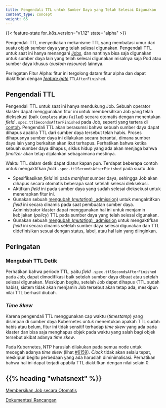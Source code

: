 ```yaml
---
title: Pengendali TTL untuk Sumber Daya yang Telah Selesai Digunakan
content_type: concept
weight: 65
---
```


<!-- overview -->

{{< feature-state for_k8s_version="v1.12" state="alpha" >}}

Pengendali TTL menyediakan mekanisme TTL yang membatasi umur dari suatu
objek sumber daya yang telah selesai digunakan. Pengendali TTL untuk saat ini hanya menangani
[Jobs](/docs/concepts/workloads/controllers/jobs-run-to-completion/),
dan nantinya bisa saja digunakan untuk sumber daya lain yang telah selesai digunakan
misalnya saja Pod atau sumber daya khusus (_custom resource_) lainnya.

Peringatan Fitur Alpha: fitur ini tergolong datam fitur alpha dan dapat diaktifkan dengan
[_feature gate_](/docs/reference/command-line-tools-reference/feature-gates/)
`TTLAfterFinished`.







<!-- body -->

## Pengendali TTL

Pengendali TTL untuk saat ini hanya mendukung Job. Sebuah operator klaster
dapat menggunakan fitur ini untuk membersihkan Job yang telah dieksekusi (baik
`Complete` atau `Failed`) secara otomatis dengan menentukan _field_
`.spec.ttlSecondsAfterFinished` pada Job, seperti yang tertera di
[contoh](/docs/concepts/workloads/controllers/jobs-run-to-completion/#clean-up-finished-jobs-automatically).
Pengendali TTL akan berasumsi bahwa sebuah sumber daya dapat dihapus apabila
TTL dari sumber daya tersebut telah habis. Proses dihapusnya sumber daya ini
dilakukan secara berantai, dimana sumber daya lain yang
berkaitan akan ikut terhapus. Perhatikan bahwa ketika sebuah sumber daya dihapus,
siklus hidup yang ada akan menjaga bahwa _finalizer_ akan tetap dijalankan sebagaimana mestinya.

Waktu TTL dalam detik dapat diatur kapan pun. Terdapat beberapa contoh untuk mengaktifkan _field_
`.spec.ttlSecondsAfterFinished` pada suatu Job:

* Spesifikasikan _field_ ini pada _manifest_ sumber daya, sehingga Job akan
  dihapus secara otomatis beberapa saat setelah selesai dieksekusi.
* Aktifkan _field_ ini pada sumber daya yang sudah selesai dieksekusi untuk
  menerapkan fitur ini.
* Gunakan sebuah
  [mengubah (_mutating_) _admission)](/docs/reference/access-authn-authz/extensible-admission-controllers/#admission-webhooks)
  untuk mengaktifkan _field_ ini secara dinamis pada saat pembuatan sumber daya.
  Administrator klaster dapat menggunakan hal ini untuk menjamin kebijakan (_policy_) TTL pada
  sumber daya yang telah selesai digunakan.
* Gunakan sebuah
  [mengubah (_mutating_) _admission](/docs/reference/access-authn-authz/extensible-admission-controllers/#admission-webhooks)
  untuk mengaktifkan _field_ ini secara dinamis setelah sumber daya
  selesai digunakan dan TTL didefinisikan sesuai dengan status, label, atau hal lain
  yang diinginkan.

## Peringatan

### Mengubah TTL Detik

Perhatikan bahwa periode TTL, yaitu _field_ `.spec.ttlSecondsAfterFinished` pada Job,
dapat dimodifikasi baik setelah sumber daya dibuat atau setelah selesai digunakan.
Meskipun begitu, setelah Job dapat dihapus (TTL sudah habis), sistem tidak akan
menjamin Job tersebut akan tetap ada, meskipun nilai TTL berhasil diubah.

### _Time Skew_

Karena pengendali TTL menggunakan cap waktu (_timestamp_) yang disimpan di sumber daya
Kubernetes untuk menentukan apakah TTL sudah habis atau belum, fitur ini tidak sensitif
terhadap _time skew_ yang ada pada klaster dan bisa saja menghapus objek pada waktu yang salah
bagi objek tersebut akibat adanya _time skew_.

Pada Kubernetes, NTP haruslah dilakukan pada semua node untuk mecegah adanya _time skew_
(lihat [#6159](https://github.com/kubernetes/kubernetes/issues/6159#issuecomment-93844058)).
_Clock_ tidak akan selalu tepat, meskipun begitu perbedaan yang ada haruslah diminimalisasi.
Perhatikan bahwa hal ini dapat terjadi apabila TTL diaktifkan dengan nilai selain 0.



## {{% heading "whatsnext" %}}


[Membersikan Job secara Otomatis](/docs/concepts/workloads/controllers/jobs-run-to-completion/#clean-up-finished-jobs-automatically)

[Dokumentasi Rancangan](https://github.com/kubernetes/enhancements/blob/master/keps/sig-apps/0026-ttl-after-finish.md)


